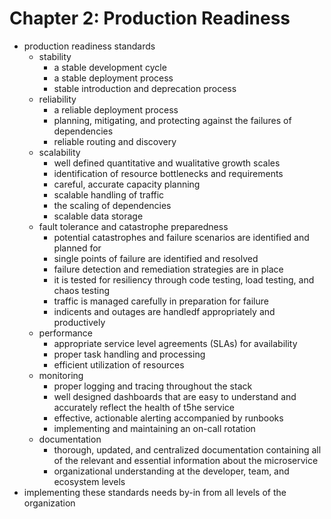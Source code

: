 # Chapter 2: Production Readiness

- production readiness standards
    - stability
        - a stable development cycle
        - a stable deployment process
        - stable introduction and deprecation process
    - reliability
        - a reliable deployment process
        - planning, mitigating, and protecting against the failures of dependencies
        - reliable routing and discovery
    - scalability
        - well defined quantitative and wualitative growth scales
        - identification of resource bottlenecks and requirements
        - careful, accurate capacity planning
        - scalable handling of traffic
        - the scaling of dependencies
        - scalable data storage
    - fault tolerance and catastrophe preparedness
        - potential catastrophes and failure scenarios are identified and planned for
        - single points of failure are identified and resolved
        - failure detection and remediation strategies are in place
        - it is tested for resiliency through code testing, load testing, and chaos testing
        - traffic is managed carefully in preparation for failure
        - indicents and outages are handledf appropriately and productively
    - performance
        - appropriate service level agreements (SLAs) for availability
        - proper task handling and processing
        - efficient utilization of resources
    - monitoring
        - proper logging and tracing throughout the stack
        - well designed dashboards that are easy to understand and accurately reflect the health of t5he service
        - effective, actionable alerting accompanied by runbooks
        - implementing and maintaining an on-call rotation
    - documentation
        - thorough, updated, and centralized documentation containing all of the relevant and essential information about the microservice
        - organizational understanding at the developer, team, and ecosystem levels
- implementing these standards needs by-in from all levels of the organization
